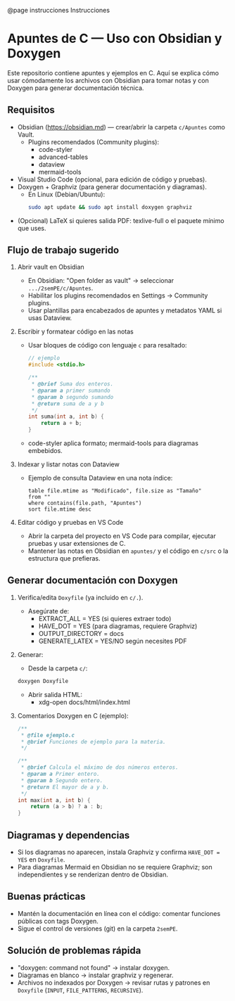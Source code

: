 @page instrucciones Instrucciones

# Apuntes de C — Uso con Obsidian y Doxygen

Este repositorio contiene apuntes y ejemplos en C. Aquí se explica cómo usar cómodamente los archivos con Obsidian para tomar notas y con Doxygen para generar documentación técnica.

## Requisitos

- Obsidian (https://obsidian.md) — crear/abrir la carpeta `c/Apuntes` como Vault.
  - Plugins recomendados (Community plugins):
    - code-styler
    - advanced-tables
    - dataview
    - mermaid-tools
- Visual Studio Code (opcional, para edición de código y pruebas).
- Doxygen + Graphviz (para generar documentación y diagramas).
  - En Linux (Debian/Ubuntu):
    ```bash
    sudo apt update && sudo apt install doxygen graphviz
    ```
- (Opcional) LaTeX si quieres salida PDF: texlive-full o el paquete mínimo que uses.

## Flujo de trabajo sugerido

1. Abrir vault en Obsidian

   - En Obsidian: "Open folder as vault" → seleccionar `.../2semPE/c/Apuntes`.
   - Habilitar los plugins recomendados en Settings → Community plugins.
   - Usar plantillas para encabezados de apuntes y metadatos YAML si usas Dataview.

2. Escribir y formatear código en las notas

   - Usar bloques de código con lenguaje `c` para resaltado:

     ```c
     // ejemplo
     #include <stdio.h>

     /**
      * @brief Suma dos enteros.
      * @param a primer sumando
      * @param b segundo sumando
      * @return suma de a y b
      */
     int suma(int a, int b) {
         return a + b;
     }
     ```

   - code-styler aplica formato; mermaid-tools para diagramas embebidos.

3. Indexar y listar notas con Dataview

   - Ejemplo de consulta Dataview en una nota índice:
     ```dataview
     table file.mtime as "Modificado", file.size as "Tamaño"
     from ""
     where contains(file.path, "Apuntes")
     sort file.mtime desc
     ```

4. Editar código y pruebas en VS Code
   - Abrir la carpeta del proyecto en VS Code para compilar, ejecutar pruebas y usar extensiones de C.
   - Mantener las notas en Obsidian en `apuntes/` y el código en `c/src` o la estructura que prefieras.

## Generar documentación con Doxygen

1. Verifica/edita `Doxyfile` (ya incluido en `c/.`).
   - Asegúrate de:
     - EXTRACT_ALL = YES (si quieres extraer todo)
     - HAVE_DOT = YES (para diagramas, requiere Graphviz)
     - OUTPUT_DIRECTORY = docs
     - GENERATE_LATEX = YES/NO según necesites PDF
2. Generar:
   - Desde la carpeta `c/`:
   ```bash
   doxygen Doxyfile
   ```
   - Abrir salida HTML:
     - xdg-open docs/html/index.html
3. Comentarios Doxygen en C (ejemplo):

   ```c
   /**
    * @file ejemplo.c
    * @brief Funciones de ejemplo para la materia.
    */

   /**
    * @brief Calcula el máximo de dos números enteros.
    * @param a Primer entero.
    * @param b Segundo entero.
    * @return El mayor de a y b.
    */
   int max(int a, int b) {
       return (a > b) ? a : b;
   }
   ```

## Diagramas y dependencias

- Si los diagramas no aparecen, instala Graphviz y confirma `HAVE_DOT = YES` en `Doxyfile`.
- Para diagramas Mermaid en Obsidian no se requiere Graphviz; son independientes y se renderizan dentro de Obsidian.

## Buenas prácticas

- Mantén la documentación en línea con el código: comentar funciones públicas con tags Doxygen.
- Sigue el control de versiones (git) en la carpeta `2semPE`.

## Solución de problemas rápida

- "doxygen: command not found" → instalar doxygen.
- Diagramas en blanco → instalar graphviz y regenerar.
- Archivos no indexados por Doxygen → revisar rutas y patrones en `Doxyfile` (`INPUT`, `FILE_PATTERNS`, `RECURSIVE`).
